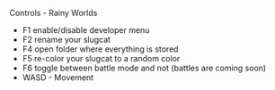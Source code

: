 Controls - Rainy Worlds
- F1  enable/disable developer menu
- F2 rename your slugcat
- F4 open folder where everything is stored
- F5 re-color your slugcat to a random color
- F6 toggle between battle mode and not (battles are coming soon)
- WASD - Movement
